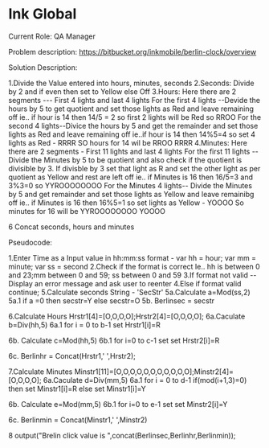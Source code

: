 Ink Global
====

Current Role: QA Manager

Problem description: https://bitbucket.org/inkmobile/berlin-clock/overview


Solution Description:

1.Divide the Value entered into hours, minutes, seconds
2.Seconds: Divide by 2 and if even then set to Yellow else Off
3.Hours: Here there are 2 segments --- First 4 lights and last 4 lights
  For the first 4 lights --Devide the hours by 5 to get quotient and set those lights as Red and leave remaining off
  ie.. if hour is 14 then 14/5 = 2 so first 2 lights will be Red so RROO
  For the second 4 lights--Divice the hours by 5 and get the remainder and set those lights as Red and leave remaining off
  ie..if hour is 14 then 14%5=4 so set 4 lights as Red - RRRR
  SO hours for 14 wil be RROO RRRR
4.Minutes: Here there are 2 segments - First 11 lights and last 4 lights
  For the first 11 lights --Divide the Minutes by 5 to be quotient and also check if the quotient is divisible by 3. If divisble by 3 set that light as R and set the other light as per quotient as Yellow and rest are left off
  ie.. if Minutes is 16 then 16/5=3 and 3%3=0 so YYROOOOOOOO
  For the Minutes 4 lights-- Divide the Minutes by 5 and get remainder and set those lights as Yellow and leave remainibg off
  ie.. if Minutes is 16 then 16%5=1 so set lights as Yellow - YOOOO
  So minutes for 16 will be YYROOOOOOOO YOOOO

6 Concat seconds, hours and minutes

 

Pseudocode:

1.Enter Time as a Input value in hh:mm:ss format - var hh = hour; var mm = minute; var ss = second
2.Check if the format is correct Ie.. hh is between 0 and 23;mm between 0 and 59; ss between 0 and 59
3.If format not valid --Display an error message and ask user to reenter
4.Else if format valid continue;
5.Calculate seconds String - 'SecStr'
  5a.Calculate a=Mod(ss,2)
     5a.1 if a =0 then secstr=Y
          else secstr=O
  5b. Berlinsec = secstr
          
6.Calculate Hours 
  Hrstr1[4]=[O,O,O,O];Hrstr2[4]=[O,O,O,O];
  6a.Caculate b=Div(hh,5)
     6a.1 for i = 0 to b-1
          set Hrstr1[i]=R
          
  6b. Calculate c=Mod(hh,5)
      6b.1 for i=0 to c-1
           set set Hrstr2[i]=R
           
  6c. Berlinhr = Concat(Hrstr1,' ',Hrstr2);
  
7.Calculate Minutes 
  Minstr1[11]=[O,O,O,O,O,O,O,O,O,O,O];Minstr2[4]=[O,O,O,O];
  6a.Caculate d=Div(mm,5)
     6a.1 for i = 0 to d-1
          if(mod(i+1,3)=0) then set Minstr1[i]=R
          else set Minstr1[i]=Y
          
  6b. Calculate e=Mod(mm,5)
      6b.1 for i=0 to e-1
           set set Minstr2[i]=Y
           
  6c. Berlinmin = Concat(Minstr1,' ',Minstr2)

8 output("Brelin click value is ",concat(Berlinsec,Berlinhr,Berlinmin));
           
           
    
          
          


